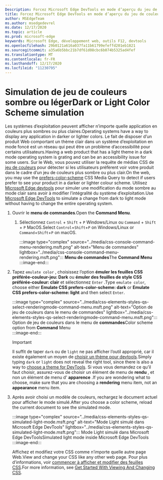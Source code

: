 ```yaml
---
Description: Forcez Microsoft Edge DevTools en mode d’aperçu du jeu de couleurs.
title: Forcez Microsoft Edge DevTools en mode d’aperçu du jeu de couleurs (CSS préfère le modèle de couleurs)
author: MSEdgeTeam
ms.author: msedgedevrel
ms.date: 12/17/2020
ms.topic: article
ms.prod: microsoft-edge
keywords: Microsoft Edge, développement web, outils F12, devtools
ms.openlocfilehash: 29b0121a616a037fa11b61799efeffd201eb1821
ms.sourcegitcommit: a35a6b5bbc21b7df61d08cbc6b074b5325ad4fef
ms.translationtype: MT
ms.contentlocale: fr-FR
ms.lasthandoff: 12/17/2020
ms.locfileid: "11230795"
---
```

# <span data-ttu-id="6a8ae-104">Simulation de jeu de couleurs sombre ou léger</span><span class="sxs-lookup"><span data-stu-id="6a8ae-104">Dark or Light Color Scheme simulation</span></span>  

<span data-ttu-id="6a8ae-105">Les systèmes d’exploitation peuvent afficher n’importe quelle application en couleurs plus sombres ou plus claires.</span><span class="sxs-lookup"><span data-stu-id="6a8ae-105">Operating systems have a way to display any application in darker or lighter colors.</span></span>  <span data-ttu-id="6a8ae-106">Le fait de disposer d’un produit Web comportant un thème clair dans un système d’exploitation en mode foncé est un réseau qui peut être un problème d’accessibilité pour certains utilisateurs.</span><span class="sxs-lookup"><span data-stu-id="6a8ae-106">Having a web product that has a light theme in a dark mode operating system is grating and can be an accessibility issue for some users.</span></span>  <span data-ttu-id="6a8ae-107">Sur le Web, vous pouvez utiliser la requête de médias CSS de [jeu de couleurs][MDNPrefersColorScheme] pour détecter si les utilisateurs préfèrent voir votre produit dans le cadre d’un jeu de couleurs plus sombre ou plus clair.</span><span class="sxs-lookup"><span data-stu-id="6a8ae-107">On the web, you may use the [prefers-color-scheme][MDNPrefersColorScheme] CSS Media Query to detect if users prefer to see your product in a darker or lighter colour scheme.</span></span>  <span data-ttu-id="6a8ae-108">Utilisez [Microsoft Edge devtools][DevtoolsGuideChromiumMain] pour simuler une modification du mode sombre au mode clair sans avoir à modifier l’intégralité du système d’exploitation.</span><span class="sxs-lookup"><span data-stu-id="6a8ae-108">Use [Microsoft Edge DevTools][DevtoolsGuideChromiumMain] to simulate a change from dark to light mode without having to change the entire operating system.</span></span>  

1.  <span data-ttu-id="6a8ae-109">Ouvrir le **menu de commandes**.</span><span class="sxs-lookup"><span data-stu-id="6a8ae-109">Open the **Command Menu**.</span></span>  
    1.  <span data-ttu-id="6a8ae-110">Sélectionnez `Control` + `Shift` + `P` Windows/Linux ou `Command` + `Shift` + `P` MacOS.</span><span class="sxs-lookup"><span data-stu-id="6a8ae-110">Select `Control`+`Shift`+`P`  on Windows/Linux or `Command`+`Shift`+`P` on macOS.</span></span>  
        
        :::image type="complex" source="../media/css-console-command-menu-rendering.msft.png" alt-text="Menu de commandes" lightbox="../media/css-console-command-menu-rendering.msft.png":::
           <span data-ttu-id="6a8ae-112">**Menu de commandes**</span><span class="sxs-lookup"><span data-stu-id="6a8ae-112">The **Command Menu**</span></span>  
        :::image-end:::  
        
1.  <span data-ttu-id="6a8ae-113">Tapez `emulate color` , choisissez l’option **émuler les feuilles CSS préférée-couleur-jeu: Dark** ou **émuler des feuilles de style CSS préférée-couleur: clair** et sélectionnez `Enter` .</span><span class="sxs-lookup"><span data-stu-id="6a8ae-113">Type `emulate color`, choose either **Emulate CSS prefers-color-scheme: dark** or **Emulate CSS prefers-color-scheme: light** and then select `Enter`.</span></span>  
    
    :::image type="complex" source="../media/css-elements-styles-qs-select-renderingmode-command-menu.msft.png" alt-text="Option de jeu de couleurs dans le menu de commandes" lightbox="../media/css-elements-styles-qs-select-renderingmode-command-menu.msft.png":::
       <span data-ttu-id="6a8ae-115">Option de jeu de couleurs dans le menu de **commandes**</span><span class="sxs-lookup"><span data-stu-id="6a8ae-115">Color scheme option from **Command** Menu</span></span>  
    :::image-end:::  
    
    > [!IMPORTANT]
    > <span data-ttu-id="6a8ae-116">Il suffit de taper `dark` ou de `light` ne pas afficher l’outil approprié, car il existe également un moyen de [choisir un thème pour devtools][DevtoolsGuideChromiumCustomizeDarkTheme].</span><span class="sxs-lookup"><span data-stu-id="6a8ae-116">Simply typing `dark` or `light` does not reveal the right tool, since there is also a way to [choose a theme for DevTools][DevtoolsGuideChromiumCustomizeDarkTheme].</span></span>  <span data-ttu-id="6a8ae-117">Si vous vous demandez ce qu’il faut choisir, assurez-vous de choisir un élément de menu de **rendu** , et non un élément de menu d' **apparence** .</span><span class="sxs-lookup"><span data-stu-id="6a8ae-117">If you are wondering what to choose, make sure that you are choosing a **rendering** menu item, not an **appearance** menu item.</span></span>  

1.  <span data-ttu-id="6a8ae-118">Après avoir choisi un modèle de couleurs, rechargez le document actuel pour afficher le mode simulé.</span><span class="sxs-lookup"><span data-stu-id="6a8ae-118">After you choose a color scheme, reload the current document to see the simulated mode.</span></span>  
    
    :::image type="complex" source="../media/css-elements-styles-qs-simulated-light-mode.msft.png" alt-text="Mode Light simulé dans Microsoft Edge DevTools" lightbox="../media/css-elements-styles-qs-simulated-light-mode.msft.png":::
       <span data-ttu-id="6a8ae-120">Mode Light simulé dans Microsoft Edge DevTools</span><span class="sxs-lookup"><span data-stu-id="6a8ae-120">Simulated light mode inside Microsoft Edge DevTools</span></span>  
    :::image-end:::  
    
    <span data-ttu-id="6a8ae-121">Affichez et modifiez votre CSS comme n’importe quelle autre page Web.</span><span class="sxs-lookup"><span data-stu-id="6a8ae-121">View and change your CSS like any other web page.</span></span>  <span data-ttu-id="6a8ae-122">Pour plus d’informations, voir [commencer à afficher et modifier des feuilles CSS][DevtoolsGuideChromiumCssIndex].</span><span class="sxs-lookup"><span data-stu-id="6a8ae-122">For more information, see [Get Started With Viewing And Changing CSS][DevtoolsGuideChromiumCssIndex].</span></span>  

<!-- links -->  

[DevtoolsGuideChromiumMain]: ../index.md "Outils de développement Microsoft Edge (chrome) | Documents Microsoft"  
[DevtoolsGuideChromiumCustomizeDarkTheme]: ../customize/dark-theme.md "Activer un thème foncé dans Microsoft Edge DevTools | Documents Microsoft"
[DevtoolsGuideChromiumCssIndex]: ../css/index.md "Découvrir comment afficher et modifier des feuilles CSS | Documents Microsoft"  

[MDNPrefersColorScheme]: https://developer.mozilla.org/docs/Web/CSS/@media/prefers-color-scheme "préférence-jeu de couleurs | MDN"  
